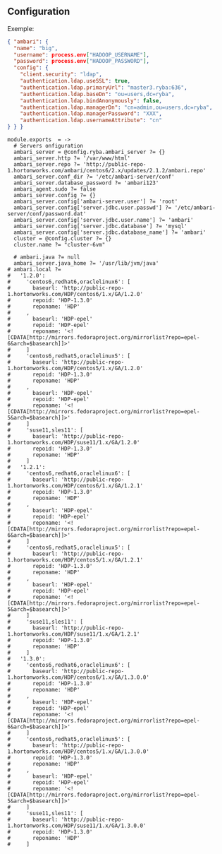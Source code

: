 
## Configuration

Exemple:

```json
{ "ambari": {
  "name": "big",
  "username": process.env["HADOOP_USERNAME"],
  "password": process.env["HADOOP_PASSWORD"],
  "config": {
    "client.security": "ldap",
    "authentication.ldap.useSSL": true,
    "authentication.ldap.primaryUrl": "master3.ryba:636",
    "authentication.ldap.baseDn": "ou=users,dc=ryba",
    "authentication.ldap.bindAnonymously": false,
    "authentication.ldap.managerDn": "cn=admin,ou=users,dc=ryba",
    "authentication.ldap.managerPassword": "XXX",
    "authentication.ldap.usernameAttribute": "cn"
} } }
```


    module.exports  = ->
      # Servers onfiguration
      ambari_server = @config.ryba.ambari_server ?= {}
      ambari_server.http ?= '/var/www/html'
      ambari_server.repo ?= 'http://public-repo-1.hortonworks.com/ambari/centos6/2.x/updates/2.1.2/ambari.repo'
      ambari_server.conf_dir ?= '/etc/ambari-server/conf'
      ambari_server.database_password ?= 'ambari123'
      ambari_agent.sudo ?= false
      ambari_server.config ?= {}
      ambari_server.config['ambari-server.user'] ?= 'root'
      ambari_server.config['server.jdbc.user.passwd'] ?= '/etc/ambari-server/conf/password.dat'
      ambari_server.config['server.jdbc.user.name'] ?= 'ambari'
      ambari_server.config['server.jdbc.database'] ?= 'mysql'
      ambari_server.config['server.jdbc.database_name'] ?= 'ambari'
      cluster = @config.cluster ?= {}
      cluster.name ?= "cluster-6vm"

      # ambari.java ?= null
      ambari_server.java_home ?= '/usr/lib/jvm/java'
    # ambari.local ?= 
    #   '1.2.0':
    #     'centos6,redhat6,oraclelinux6': [
    #       baseurl: 'http://public-repo-1.hortonworks.com/HDP/centos6/1.x/GA/1.2.0'
    #       repoid: 'HDP-1.3.0'
    #       reponame: 'HDP'
    #     ,
    #       baseurl: 'HDP-epel'
    #       repoid: 'HDP-epel'
    #       reponame: '<![CDATA[http://mirrors.fedoraproject.org/mirrorlist?repo=epel-6&arch=$basearch]]>'
    #     ]
    #     'centos6,redhat5,oraclelinux5': [
    #       baseurl: 'http://public-repo-1.hortonworks.com/HDP/centos5/1.x/GA/1.2.0'
    #       repoid: 'HDP-1.3.0'
    #       reponame: 'HDP'
    #     ,
    #       baseurl: 'HDP-epel'
    #       repoid: 'HDP-epel'
    #       reponame: '<![CDATA[http://mirrors.fedoraproject.org/mirrorlist?repo=epel-5&arch=$basearch]]>'
    #     ]
    #     'suse11,sles11': [
    #       baseurl: 'http://public-repo-1.hortonworks.com/HDP/suse11/1.x/GA/1.2.0'
    #       repoid: 'HDP-1.3.0'
    #       reponame: 'HDP'
    #     ]
    #   '1.2.1':
    #     'centos6,redhat6,oraclelinux6': [
    #       baseurl: 'http://public-repo-1.hortonworks.com/HDP/centos6/1.x/GA/1.2.1'
    #       repoid: 'HDP-1.3.0'
    #       reponame: 'HDP'
    #     ,
    #       baseurl: 'HDP-epel'
    #       repoid: 'HDP-epel'
    #       reponame: '<![CDATA[http://mirrors.fedoraproject.org/mirrorlist?repo=epel-6&arch=$basearch]]>'
    #     ]
    #     'centos6,redhat5,oraclelinux5': [
    #       baseurl: 'http://public-repo-1.hortonworks.com/HDP/centos5/1.x/GA/1.2.1'
    #       repoid: 'HDP-1.3.0'
    #       reponame: 'HDP'
    #     ,
    #       baseurl: 'HDP-epel'
    #       repoid: 'HDP-epel'
    #       reponame: '<![CDATA[http://mirrors.fedoraproject.org/mirrorlist?repo=epel-5&arch=$basearch]]>'
    #     ]
    #     'suse11,sles11': [
    #       baseurl: 'http://public-repo-1.hortonworks.com/HDP/suse11/1.x/GA/1.2.1'
    #       repoid: 'HDP-1.3.0'
    #       reponame: 'HDP'
    #     ]
    #   '1.3.0':
    #     'centos6,redhat6,oraclelinux6': [
    #       baseurl: 'http://public-repo-1.hortonworks.com/HDP/centos6/1.x/GA/1.3.0.0'
    #       repoid: 'HDP-1.3.0'
    #       reponame: 'HDP'
    #     ,
    #       baseurl: 'HDP-epel'
    #       repoid: 'HDP-epel'
    #       reponame: '<![CDATA[http://mirrors.fedoraproject.org/mirrorlist?repo=epel-6&arch=$basearch]]>'
    #     ]
    #     'centos6,redhat5,oraclelinux5': [
    #       baseurl: 'http://public-repo-1.hortonworks.com/HDP/centos5/1.x/GA/1.3.0.0'
    #       repoid: 'HDP-1.3.0'
    #       reponame: 'HDP'
    #     ,
    #       baseurl: 'HDP-epel'
    #       repoid: 'HDP-epel'
    #       reponame: '<![CDATA[http://mirrors.fedoraproject.org/mirrorlist?repo=epel-5&arch=$basearch]]>'
    #     ]
    #     'suse11,sles11': [
    #       baseurl: 'http://public-repo-1.hortonworks.com/HDP/suse11/1.x/GA/1.3.0.0'
    #       repoid: 'HDP-1.3.0'
    #       reponame: 'HDP'
    #     ]
